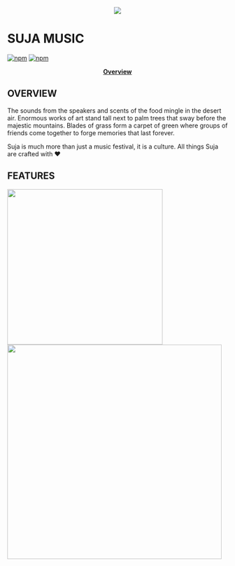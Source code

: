 <p align="center">
<img src ="Suja Music Festival/layoutimages/logo.png">
</p>

# SUJA MUSIC
[![npm](https://img.shields.io/badge/platform-mobile/web-lightgrey.svg)](https://soft-eng-practicum.github.io/xenon/)
[![npm](https://img.shields.io/badge/License-CC%20BY--NC%204.0-blue.svg)](https://creativecommons.org/licenses/by-nc/4.0/legalcode)

<p align="center">
<b><a href="#overview">Overview</a></b>
</p>


##  OVERVIEW

The sounds from the speakers and scents of the food mingle in the desert air. Enormous works of art stand tall next to palm trees that sway before the majestic mountains. Blades of grass form a carpet of green where groups of friends come together to forge memories that last forever.

Suja is much more than just a music festival, it is a culture. All things Suja are crafted with ❤️

##  FEATURES

<section>
    <img width="355" src="assets/Features_Readme_1.png">
   <img width="490" src="assets/Features_Readme_2.png">
</section>

